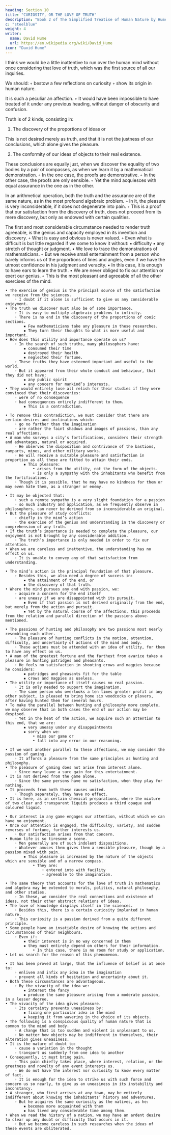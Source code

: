 ```yaml
---
heading: Section 10
title: "CURIOSITY, OR THE LOVE OF TRUTH"
description: "Book 2 of The Simplified Treatise of Human Nature by Hume"
c: "steelblue"
weight: 4
writer:
  name: David Hume
  url: https://en.wikipedia.org/wiki/David_Hume
icon: "David Hume"
---
```



I think we would be a little inattentive to run over the human mind without once considering that love of truth, which was the first source of all our inquiries.

We should:
        ◦ bestow a few reflections on curiosity
        ◦ show its origin in human nature.

It is such a peculiar an affection.
        ◦ It would have been impossible to have treated of it under any previous heading, without danger of obscurity and confusion.
 
Truth is of 2 kinds, consisting in:

1. The discovery of the proportions of ideas or

This is not desired merely as truth, and that it is not the justness of our conclusions, which alone gives the pleasure.

2. The conformity of our ideas of objects to their real existence.


These conclusions are equally just, when we discover the equality of two bodies by a pair of compasses, as when we learn it by a mathematical demonstration.
        ◦ In the one case, the proofs are demonstrative.
        ◦ In the other case, the proofs are only sensible.
        ◦ Yet the mind acquiesces with equal assurance in the one as in the other.

In an arithmetical operation, both the truth and the assurance are of the same nature, as in the most profound algebraic problem.
        ◦ In it, the pleasure is very inconsiderable, if it does not degenerate into pain.
        ◦ This is a proof that our satisfaction from the discovery of truth, does not proceed from its mere discovery, but only as endowed with certain qualities.
 
The first and most considerable circumstance needed to render truth agreeable, is the genius and capacity employed in its invention and discovery.
        ◦ What is easy and obvious is never valued.
        ◦ Even what is difficult is but little regarded if we come to know it without:
            ▪ difficulty
            ▪ any stretch of thought or judgment.
    • We love to trace the demonstrations of mathematicians.
        ◦ But we receive small entertainment from a person who barely informs us of the proportions of lines and angles, even if we have the utmost confidence in his judgment and veracity.
            ▪ In this case, it is enough to have ears to learn the truth.
    • We are never obliged to fix our attention or exert our genius.
        ◦ This is the most pleasant and agreeable of all the other exercises of the mind.
 
    • The exercise of genius is the principal source of the satisfaction we receive from the sciences.
        ◦ I doubt if it alone is sufficient to give us any considerable enjoyment.
    • The truth we discover must also be of some importance.
        ◦ It is easy to multiply algebraic problems to infinity.
        ◦ There is no end in the discovery of the proportions of conic sections.
            ▪ Few mathematicians take any pleasure in these researches.
            ▪ They turn their thoughts to what is more useful and important.
    • How does this utility and importance operate on us?
        ◦ In the search of such truths, many philosophers have:
            ▪ consumed their time
            ▪ destroyed their health
            ▪ neglected their fortune.
        ◦ These truths they have esteemed important and useful to the world.
        ◦ But it appeared from their whole conduct and behaviour, that they did not have:
            ▪ any public spirit
            ▪ any concern for mankind’s interests.
    • They would entirely lose all relish for their studies if they were convinced that their discoveries:
        ◦ were of no consequence
        ◦ had consequences entirely indifferent to them.
            ▪ This is a contradiction.
 
    • To remove this contradiction, we must consider that there are certain desires and inclinations which:
        ◦ go no farther than the imagination
        ◦ are rather the faint shadows and images of passions, than any real affections.
    • A man who surveys a city’s fortifications, considers their strength and advantages, natural or acquired.
        ◦ He observes the disposition and contrivance of the bastions, ramparts, mines, and other military works.
        ◦ He will receive a suitable pleasure and satisfaction in proportion as all these are fitted to attain their ends.
            ▪ This pleasure:
                • arises from the utility, not the form of the objects.
                • is only a sympathy with the inhabitants who benefit from the fortifications.
        ◦ Though it is possible, that he may have no kindness for them or may even hate them, as a stranger or enemy.
 
    • It may be objected that:
        ◦ such a remote sympathy is a very slight foundation for a passion
        ◦ so much industry and application, as we frequently observe in philosophers, can never be derived from so inconsiderable an original.
    • But the pleasure of study conflicts:
        ◦ chiefly in the mind’s action
        ◦ the exercise of the genius and understanding in the discovery or comprehension of any truth.
    • If the truth’s importance is needed to complete the pleasure, our enjoyment is not brought by any considerable addition.
        ◦ The truth’s importance is only needed in order to fix our attention.
    • When we are careless and inattentive, the understanding has no effect on us.
        ◦ It is unable to convey any of that satisfaction from understanding.

    • The mind’s action is the principal foundation of that pleasure.
        ◦ Besides this, we also need a degree of success in:
            ▪ the attainment of the end, or
            ▪ the discovery of that truth.
    • Where the mind pursues any end with passion, we:
        ◦ acquire a concern for the end itself
        ◦ are uneasy if we are disappointed with its pursuit.
            ▪ Even if that passion is not derived originally from the end, but merely from the action and pursuit.
            ▪ Yet by the natural course of the affections, this proceeds from the relation and parallel direction of the passions above-mentioned.

    • The passions of hunting and philosophy are two passions most nearly resembling each other.
        ◦ The pleasure of hunting conflicts in the motion, attention, difficulty, and uncertainty of actions of the mind and body.
        ◦ These actions must be attended with an idea of utility, for them to have any effect on us.
    • A man of the greatest fortune and the farthest from avarice takes a pleasure in hunting patridges and pheasants.
        ◦ He feels no satisfaction in shooting crows and magpies because he considers:
            ▪ patridges and pheasants fit for the table
            ▪ crows and magpies as useless.
    • The utility or importance of itself causes no real passion.
        ◦ It is only needed to support the imagination.
        ◦ The same person who overlooks a ten times greater profit in any other subject, is pleased to bring home six woodcocks or plovers, after having hunted them for several hours.
    • To make the parallel between hunting and philosophy more complete, we may observe that in both cases the end of our action may be despised.
        ◦ Yet in the heat of the action, we acquire such an attention to this end, that we are:
            ▪ very uneasy under any disappointments
            ▪ sorry when we:
                • miss our game or
                • fall into any error in our reasoning.

    • If we want another parallel to these affections, we may consider the passion of gaming.
        ◦ It affords a pleasure from the same principles as hunting and philosophy.
    • The pleasure of gaming does not arise from interest alone.
        ◦ Since many leave a sure gain for this entertainment.
    • It is not derived from the game alone.
        ◦ Since the same persons have no satisfaction, when they play for nothing.
    • It proceeds from both these causes united.
        ◦ Though separately, they have no effect.
    • It is here, as in certain chemical preparations, where the mixture of two clear and transparent liquids produces a third opaque and coloured liquid.
 
    • Our interest in any game engages our attention, without which we can have no enjoyment.
    • Once our attention is engaged, the difficulty, variety, and sudden reverses of fortune, further interests us.
        ◦ Our satisfaction arises from that concern.
    • Human life is so tiresome a scene.
        ◦ Men generally are of such indolent dispositions.
        ◦ Whatever amuses them gives them a sensible pleasure, though by a passion mixed with pain.
            ▪ This pleasure is increased by the nature of the objects which are sensible and of a narrow compass.
                • They are:
                    ◦ entered into with facility
                    ◦ agreeable to the imagination.
 
    • The same theory that accounts for the love of truth in mathematics and algebra may be extended to morals, politics, natural philosophy, and other studies.
        ◦ In these, we consider the real connections and existence of ideas, not their other abstract relations of ideas.
    • The love of knowledge displays itself in the sciences.
        ◦ Besides this, there is a certain curiosity implanted in human nature.
        ◦ This curiosity is a passion derived from a quite different principle.
    • Some people have an insatiable desire of knowing the actions and circumstances of their neighbours.
        ◦ Even if:
            ▪ their interest is in no way concerned in them
            ▪ they must entirely depend on others for their information.
                • In this case, there is no room for study or application.
    • Let us search for the reason of this phenomenon.

    • It has been proved at large, that the influence of belief is at once to:
        ◦ enliven and infix any idea in the imagination
        ◦ prevent all kinds of hesitation and uncertainty about it.
    • Both these circumstances are advantageous.
        ◦ By the vivacity of the idea we:
            ▪ interest the fancy
            ▪ produce the same pleasure arising from a moderate passion, in a lesser degree.
    • The vivacity of the idea gives pleasure.
        ◦ Its certainty prevents uneasiness by:
            ▪ fixing one particular idea in the mind
            ▪ keeping it from wavering in the choice of its objects.
    • The following is a conspicuous quality of human nature that is common to the mind and body.
        ◦ A change that is too sudden and violent is unpleasant to us.
        ◦ No matter how objects may be indifferent in themselves, their alteration gives uneasiness.
    • It is the nature of doubt to:
        ◦ cause a variation in the thought
        ◦ transport us suddenly from one idea to another
    • Consequently, it must bring pain.
        ◦ This pain chiefly takes place, where interest, relation, or the greatness and novelty of any event interests us.
        ◦ We do not have the interest nor curiosity to know every matter of fact.
        ◦ It is enough for the idea to strike us with such force and concern us so nearly, to give us an uneasiness in its instability and inconstancy.
    • A stranger, who first arrives at any town, may be entirely indifferent about knowing the inhabitants’ history and adventures.
        ◦ But he acquires the same curiosity as the natives, as he:
            ▪ becomes more acquainted with them
            ▪ has lived any considerable time among them.
    • When we read the history of a nation, we may have an ardent desire to clear up any doubt or difficulty that occurs in it.
        ◦ But we become careless in such researches when the ideas of these events are obliterated.

